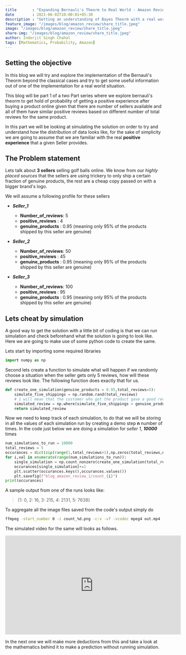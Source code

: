 ```yaml
---
title       : "Expanding Bernauli's Theorm to Real World - Amazon Reviews - Part 1"
date        : 2021-06-02T10:00:01+05:30
description : "Getting an understanding of Bayes Theorm with a real world example of assessing Amazon reviews statistically"
feature_image: "/images/blog/amazon_review/share_title.jpeg"
image: "/images/blog/amazon_review/share_title.jpeg"
share-img: "/images/blog/amazon_review/share_title.jpeg"
author: Inderjit Singh Chahal
tags: [Mathematics, Probability, Amazon]
---
```


## Setting the objective

In this blog we will try and explore the implementation of the Bernauli's Theorm beyond the classical cases and try to get some useful information out of one of the implementation for a real world situation. 

This blog will be part 1 of a two Part series where we explore bernauli's theorm to get hold of probability of getting a positive experience after buying a product online given that there are number of sellers available and all of them have similar positive reviews based on different number of total reviews for the same product.

In this part we will be looking at simulating the solution on order to try and understand how the distribution of data looks like, for the sake of simplicity we are going to assume that we are familiar with the real **positive experience** that a given Seller provides.


## The Problem statement

Lets talk about **3 sellers** selling golf balls online. We know from our *highly placed sources* that the sellers are using trickery to only ship a certain fraction of genuine products, the rest are a cheap copy passed on with a bigger brand's logo.

We will assume a following profile for these sellers

- ***Seller_1***
  - **Number_of_reviews**: 5
  - **positive_reviews** : 4
  - **genuine_products** : 0.95 (meaning only 95% of the products shipped by this seller are genuine)

- ***Seller_2***
  - **Number_of_reviews**: 50
  - **positive_reviews** : 45
  - **genuine_products** : 0.95 (meaning only 95% of the products shipped by this seller are genuine)

- ***Seller_3***  
  - **Number_of_reviews**: 100
  - **positive_reviews** : 95
  - **genuine_products** : 0.95 (meaning only 95% of the products shipped by this seller are genuine)

## Lets cheat by simulation

A good way to get the solution with a little bit of coding is that we can run simulation and check beforehand what the solution is going to look like. Here we are going to make use of some python code to create the same.

Lets start by importing some required libraries

```python
import numpy as np
```
Second lets create a function to simulate what will happen if we randomly choose a situation when the seller gets only 5 reviews, how will these reviews look like. The following function does exactly that for us.

```python
def create_one_simulation(genuine_products = 0.95,total_reviews=5):
    simulate_five_shippings = np.random.rand(total_reviews)
    # 1 will mean that the customer who got the product gave a good review
    simulated_review = np.where(simulate_five_shippings > genuine_products, 0, 1)
    return simulated_review
```

Now we need to keep track of each simulation, to do that we will be storing in all the values of each simulation run by creating a demo step **n** number of times. In the code just below we are doing a simulation for *seller 1*, ***10000*** times

```python
num_simulations_to_run = 10000
total_reviews = 5
occurances = dict(zip(range(1,total_reviews+1),np.zeros(total_reviews,np.int32).tolist()))
for i,val in enumerate(range(num_simulations_to_run)):
    single_simulation = np.count_nonzero(create_one_simulation(total_reviews=total_reviews))
    occurances[single_simulation]+=1
    plt.scatter(occurances.keys(),occurances.values())
    plt.savefig(f"blog_amazon_review_1/count_{i}")
print(occurances)
```

A sample output from one of the runs looks like:
> {1: 0, 2: 16, 3: 215, 4: 2131, 5: 7638}

To aggregate all the image files saved from the code's output simply do 
```bash
ffmpeg -start_number 0 -i count_%d.png -c:v -vf -vcodec mpeg4 out.mp4
```

The simulated video for the same will looks as follows.

<iframe width="560" height="315" src="https://www.youtube.com/embed/1eQlZbSk748" title="YouTube video player" frameborder="0" allow="accelerometer; autoplay; clipboard-write; encrypted-media; gyroscope; picture-in-picture" allowfullscreen></iframe>

In the next one we will make more deductions from this and take a look at the mathematics behind it to make a prediction without running simulation.